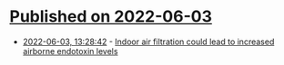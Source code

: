 # [Published on 2022-06-03](index.md)

* [2022-06-03, 13:28:42](https://news.ycombinator.com/item?id=31607942) - [Indoor air filtration could lead to increased airborne endotoxin levels](https://www.sciencedirect.com/science/article/pii/S016041202031833X)
